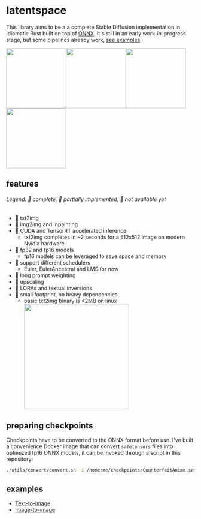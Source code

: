 # latentspace
This library aims to be a a complete Stable Diffusion implementation in idiomatic Rust built on top of [ONNX](https://github.com/microsoft/onnxruntime). It's still in an early work-in-progress stage, but some pipelines already work, [see examples](/examples).

<img src="https://user-images.githubusercontent.com/11986158/230987298-519e3229-90bf-4ee2-99d6-bb7cd92952ea.png" width="160px"/><img src="https://user-images.githubusercontent.com/11986158/230987224-cc2c7d39-08c1-4616-b641-619d86a4db3b.png" width="160px"/><img src="https://user-images.githubusercontent.com/11986158/230987601-429c4d45-f780-4845-899f-1deb0971935d.png" width="160px"/><img src="https://user-images.githubusercontent.com/11986158/230987544-44fc4d2d-c5b3-4618-806e-42e884ad6f29.png" width="160px"/>

## features
###### Legend: 🐥 complete, 🐣 partially implemented, 🥚 not available yet

- 🐥 txt2img
- 🐣 img2img and inpainting
- 🐥 CUDA and TensorRT accelerated inference
    - txt2img completes in ~2 seconds for a 512x512 image on modern Nvidia hardware
- 🐥 fp32 and fp16 models
    - fp16 models can be leveraged to save space and memory
- 🐣 support different schedulers
    - Euler, EulerAncestral and LMS for now
- 🐥 long prompt weighting
- 🥚 upscaling
- 🥚 LORAs and textual inversions
- 🐥 small footprint, no heavy dependencies
    - basic txt2img binary is <2MB on linux
    <br><img src="https://user-images.githubusercontent.com/11986158/230815471-08366950-2118-43cd-b402-da22cba1cb1b.png" width="280px"/>

## preparing checkpoints
Checkpoints have to be converted to the ONNX format before use. I've built a convenience Docker image that can convert `safetensors` files into optimized fp16 ONNX models, it can be invoked through a script in this repository:
```bash
./utils/convert/convert.sh -i /home/me/checkpoints/CounterfeitAnime.safetensors -o /home/me/checkpoints/CounterfeitAnime-onnx
```

## examples
- [Text-to-image](/examples/txt2img.rs)
- [Image-to-image](/examples/img2img.rs)
